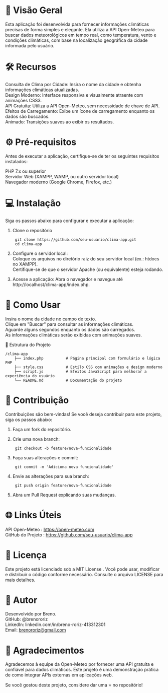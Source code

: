 # 🌟 Visão Geral
Esta aplicação foi desenvolvida para fornecer informações climáticas precisas de forma simples e elegante. Ela utiliza a API Open-Meteo para buscar dados meteorológicos em tempo real, como temperatura, vento e condições climáticas, com base na localização geográfica da cidade informada pelo usuário.

# 🛠️ Recursos
Consulta de Clima por Cidade: Insira o nome da cidade e obtenha informações climáticas atualizadas.  
Design Moderno: Interface responsiva e visualmente atraente com animações CSS3.  
API Gratuita: Utiliza a API Open-Meteo, sem necessidade de chave de API.  
Efeitos de Carregamento: Exibe um ícone de carregamento enquanto os dados são buscados.  
Animado: Transições suaves ao exibir os resultados.  

# ⚙️ Pré-requisitos
Antes de executar a aplicação, certifique-se de ter os seguintes requisitos instalados:  

PHP 7.x ou superior  
Servidor Web (XAMPP, WAMP, ou outro servidor local)  
Navegador moderno (Google Chrome, Firefox, etc.)  

# 💻 Instalação
Siga os passos abaixo para configurar e executar a aplicação:  

1. Clone o repositório

        git clone https://github.com/seu-usuario/clima-app.git
        cd clima-app

2. Configure o servidor local:  
Coloque os arquivos no diretório raiz do seu servidor local (ex.: htdocs no XAMPP).  
Certifique-se de que o servidor Apache (ou equivalente) esteja rodando.  

3. Acesse a aplicação:
Abra o navegador e navegue até http://localhost/clima-app/index.php.

# 🚀 Como Usar
Insira o nome da cidade no campo de texto.  
Clique em "Buscar" para consultar as informações climáticas.  
Aguarde alguns segundos enquanto os dados são carregados.  
As informações climáticas serão exibidas com animações suaves.  

📂 Estrutura do Projeto
```
/clima-app
    ├── index.php          # Página principal com formulário e lógica PHP
    ├── style.css          # Estilo CSS com animações e design moderno
    ├── script.js          # Efeitos JavaScript para melhorar a experiência do usuário
    └── README.md          # Documentação do projeto
```


# 👥 Contribuição
Contribuições são bem-vindas! Se você deseja contribuir para este projeto, siga os passos abaixo:  

1. Faça um fork do repositório.  
2. Crie uma nova branch:  

        git checkout -b feature/nova-funcionalidade

3. Faça suas alterações e commit:

        git commit -m 'Adiciona nova funcionalidade'

4. Envie as alterações para sua branch:

        git push origin feature/nova-funcionalidade

5. Abra um Pull Request explicando suas mudanças.

# 🌐 Links Úteis
API Open-Meteo : https://open-meteo.com  
GitHub do Projeto : https://github.com/seu-usuario/clima-app

# 📜 Licença
Este projeto está licenciado sob a MIT License . Você pode usar, modificar e distribuir o código conforme necessário. Consulte o arquivo LICENSE para mais detalhes.

# 👤 Autor
Desenvolvido por Breno.  
    GitHub: @brenororiz  
    LinkedIn: linkedin.com/in/breno-roriz-413312301  
    Email: brenororiz@gmail.com  

# 🙏 Agradecimentos
Agradecemos à equipe da Open-Meteo por fornecer uma API gratuita e confiável para dados climáticos. Este projeto é uma demonstração prática de como integrar APIs externas em aplicações web.  

Se você gostou deste projeto, considere dar uma ⭐ no repositório!

